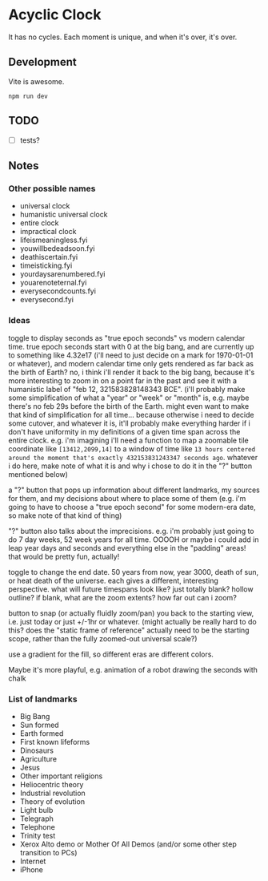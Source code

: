 # Acyclic Clock

It has no cycles. Each moment is unique, and when it's over, it's over.

## Development

Vite is awesome.

```
npm run dev
```

## TODO

- [ ] tests?

## Notes

### Other possible names

- universal clock
- humanistic universal clock
- entire clock
- impractical clock
- lifeismeaningless.fyi
- youwillbedeadsoon.fyi
- deathiscertain.fyi
- timeisticking.fyi
- yourdaysarenumbered.fyi
- youarenoteternal.fyi
- everysecondcounts.fyi
- everysecond.fyi

### Ideas

toggle to display seconds as "true epoch seconds" vs modern calendar time. true epoch seconds start with 0 at the big bang, and are currently up to something like 4.32e17 (i'll need to just decide on a mark for 1970-01-01 or whatever), and modern calendar time only gets rendered as far back as the birth of Earth? no, i think i'll render it back to the big bang, because it's more interesting to zoom in on a point far in the past and see it with a humanistic label of "feb 12, 321583828148343 BCE". (i'll probably make some simplification of what a "year" or "week" or "month" is, e.g. maybe there's no feb 29s before the birth of the Earth. might even want to make that kind of simplification for all time... because otherwise i need to decide some cutover, and whatever it is, it'll probably make everything harder if i don't have uniformity in my definitions of a given time span across the entire clock. e.g. i'm imagining i'll need a function to map a zoomable tile coordinate like `[13412,2099,14]` to a window of time like `13 hours centered around the moment that's exactly 432153831243347 seconds ago`. whatever i do here, make note of what it is and why i chose to do it in the "?" button mentioned below)

a "?" button that pops up information about different landmarks, my sources for them, and my decisions about where to place some of them (e.g. i'm going to have to choose a "true epoch second" for some modern-era date, so make note of that kind of thing)

"?" button also talks about the imprecisions. e.g. i'm probably just going to do 7 day weeks, 52 week years for all time. OOOOH or maybe i could add in leap year days and seconds and everything else in the "padding" areas! that would be pretty fun, actually!

toggle to change the end date. 50 years from now, year 3000, death of sun, or heat death of the universe. each gives a different, interesting perspective. what will future timespans look like? just totally blank? hollow outline? if blank, what are the zoom extents? how far out can i zoom?

button to snap (or actually fluidly zoom/pan) you back to the starting view, i.e. just today or just +/-1hr or whatever. (might actually be really hard to do this? does the "static frame of reference" actually need to be the starting scope, rather than the fully zoomed-out universal scale?)

use a gradient for the fill, so different eras are different colors.

Maybe it's more playful, e.g. animation of a robot drawing the seconds with chalk

### List of landmarks

- Big Bang
- Sun formed
- Earth formed
- First known lifeforms
- Dinosaurs
- Agriculture
- Jesus
- Other important religions
- Heliocentric theory
- Industrial revolution
- Theory of evolution
- Light bulb
- Telegraph
- Telephone
- Trinity test
- Xerox Alto demo or Mother Of All Demos (and/or some other step transition to PCs)
- Internet
- iPhone
